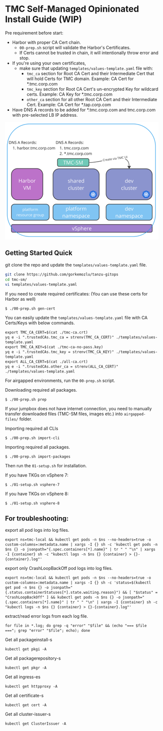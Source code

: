 # TMC Self-Managed Opinionated Install Guide (WIP)

Pre requirement before start: 
 - Harbor with proper CA Cert chain.
    - ```00-prep.sh``` script will validate the Harbor's Certificates.
    - If Certs cannot be trusted in chain, it will intentionally throw error and stop.
 - If you're using your own certificates, 
    - make sure that updating ```templates/values-template.yaml``` file with:
        - ```tmc_ca``` section for Root CA Cert and their Intermediate Cert that will hold Certs for TMC domain. Example: CA Cert for *.tmc.corp.com
        - ```tmc_key``` section for Root CA Cert's un-encrypted Key for wildcard certs. Example: CA Key for *.tmc.corp.com
        - ```other_ca``` section for all other Root CA Cert and their Intermediate Cert. Example: CA Cert for *.tap.corp.com
 - Have DNS A records to be added for *.tmc.corp.com and tmc.corp.com with pre-selected LB IP address.

![Alt text](image.png)

## Getting Started Quick

git clone the repo and update the `templates/values-template.yaml` file.

```bash
git clone https://github.com/gorkemozlu/tanzu-gitops
cd tmc-sm/
vi templates/values-template.yaml
```

If you need to create required certificates: (You can use these certs for Harbor as well)
```
$ ./00-prep.sh gen-cert
```

You can easily update the `templates/values-template.yaml` file with CA Certs/Keys with below commands.
```
export TMC_CA_CERT=$(cat ./tmc-ca.crt)
yq e -i ".trustedCAs.tmc_ca = strenv(TMC_CA_CERT)" ./templates/values-template.yaml
export TMC_CA_KEY=$(cat ./tmc-ca-no-pass.key)
yq e -i ".trustedCAs.tmc_key = strenv(TMC_CA_KEY)" ./templates/values-template.yaml
export ALL_CA_CERT=$(cat ./all-ca.crt)
yq e -i ".trustedCAs.other_ca = strenv(ALL_CA_CERT)" ./templates/values-template.yaml
```

For airgapped environments, run the ```00-prep.sh``` script.

Downloading required all packages.
```
$ ./00-prep.sh prep
```

If your jumpbox does not have internet connection, you need to manually transfer downloaded files (TMC-SM files, images etc.) into ```airgapped-files/``` folder.

Importing required all CLIs
```
$ ./00-prep.sh import-cli
```

Importing required all packages.
```
$ ./00-prep.sh import-packages
```

Then run the ```01-setup.sh``` for installation.

If you have TKGs on vSphere 7:
```
$ ./01-setup.sh vsphere-7
```

If you have TKGs on vSphere 8:
```
$ ./01-setup.sh vsphere-8
```


## For troubleshooting:

export all pod logs into log files.
```
export ns=tmc-local && kubectl get pods -n $ns --no-headers=true -o custom-columns=:metadata.name | xargs -I {} sh -c 'kubectl get pods -n $ns {} -o jsonpath="{.spec.containers[*].name}" | tr " " "\n" | xargs -I {container} sh -c "kubectl logs -n $ns {} {container} > {}-{container}.log"'
```

export only CrashLoopBackOff pod logs into log files.
```
export ns=tmc-local && kubectl get pods -n $ns --no-headers=true -o custom-columns=:metadata.name | xargs -I {} sh -c 'status=$(kubectl get pod -n $ns {} -o jsonpath="{.status.containerStatuses[*].state.waiting.reason}") && [ "$status" = "CrashLoopBackOff" ] && kubectl get pods -n $ns {} -o jsonpath="{.spec.containers[*].name}" | tr " " "\n" | xargs -I {container} sh -c "kubectl logs -n $ns {} {container} > {}-{container}.log"'
```

extract/read error logs from each log file.
```
for file in *.log; do grep -q "error" "$file" && (echo "=== $file ==="; grep "error" "$file"; echo); done
```

Get all packageinstall-s
```
kubectl get pkgi -A
```

Get all packagerepository-s
```
kubectl get pkgr -A
```

Get all ingress-es
```
kubectl get httpproxy -A
```

Get all certificate-s
```
kubectl get cert -A
```

Get all cluster-issuer-s
```
kubectl get ClusterIssuer -A
```